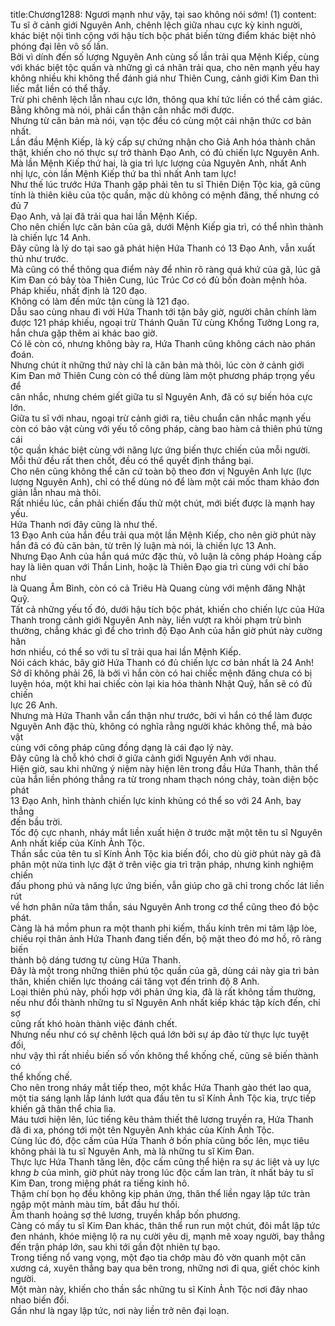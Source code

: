 title:Chương1288: Ngươi mạnh như vậy, tại sao không nói sớm! (1)
content:
Tu sĩ ở cảnh giới Nguyên Anh, chênh lệch giữa nhau cực kỳ kinh người,<br>khác biệt nội tình cộng với hậu tích bộc phát biến từng điểm khác biệt nhỏ<br>phóng đại lên vô số lần.<br>Bởi vì dính đến số lượng Nguyên Anh cùng số lần trải qua Mệnh Kiếp, cùng<br>với khác biệt tộc quần và những gì cá nhân trải qua, cho nên mạnh yếu hay<br>không nhiều khi không thể đánh giá như Thiên Cung, cảnh giới Kim Đan thì<br>liếc mắt liền có thể thấy.<br>Trừ phi chênh lệch lẫn nhau cực lớn, thông qua khí tức liền có thể cảm giác.<br>Bằng không mà nói, phải cẩn thận cân nhắc mới được.<br>Nhưng từ căn bản mà nói, vạn tộc đều có cùng một cái nhận thức cơ bản<br>nhất.<br>Lần đầu Mệnh Kiếp, là kỳ cấp sự chứng nhận cho Giả Anh hóa thành chân<br>thật, khiến cho nó thực sự trở thành Đạo Anh, có đủ chiến lực Nguyên Anh.<br>Mà lần Mệnh Kiếp thứ hai, là gia trì lực lượng của Nguyên Anh, nhất Anh<br>nhị lực, còn lần Mệnh Kiếp thứ ba thì nhất Anh tam lực!<br>Như thế lúc trước Hứa Thanh gặp phải tên tu sĩ Thiên Diện Tộc kia, gã cũng<br>tính là thiên kiêu của tộc quần, mặc dù không có mệnh đăng, thế nhưng có đủ 7<br>Đạo Anh, vả lại đã trải qua hai lần Mệnh Kiếp.<br>Cho nên chiến lực căn bản của gã, dưới Mệnh Kiếp gia trì, có thể nhìn thành<br>là chiến lực 14 Anh.<br>Đây cũng là lý do tại sao gã phát hiện Hứa Thanh có 13 Đạo Anh, vẫn xuất<br>thủ như trước.<br>Mà cũng có thể thông qua điểm này để nhìn rõ ràng quá khứ của gã, lúc gã<br>Kim Đan có bảy tòa Thiên Cung, lúc Trúc Cơ có đủ bốn đoàn mệnh hỏa.<br>Pháp khiếu, nhất định là 120 đạo.<br>Không có làm đến mức tận cùng là 121 đạo.<br>Dẫu sao cùng nhau đi với Hứa Thanh tới tận bây giờ, người chân chính làm<br>được 121 pháp khiếu, ngoại trừ Thánh Quân Tử cùng Khổng Tường Long ra,<br>hắn chưa gặp thêm ai khác bao giờ.<br>Có lẽ còn có, nhưng không bày ra, Hứa Thanh cũng không cách nào phán<br>đoán.<br>Nhưng chút ít những thứ này chỉ là căn bản mà thôi, lúc còn ở cảnh giới<br>Kim Đan mở Thiên Cung còn có thể dùng làm một phương pháp trọng yếu để<br>cân nhắc, nhưng chém giết giữa tu sĩ Nguyên Anh, đã có sự biến hóa cực lớn.<br>Giữa tu sĩ với nhau, ngoại trừ cảnh giới ra, tiêu chuẩn cân nhắc mạnh yếu<br>còn có bảo vật cùng với yếu tố công pháp, càng bao hàm cả thiên phú từng cái<br>tộc quần khác biệt cùng với năng lực ứng biến thực chiến của mỗi người.<br>Mỗi thứ đều rất then chốt, đều có thể quyết định thắng bại.<br>Cho nên cũng không thể căn cứ toàn bộ theo đơn vị Nguyên Anh lực (lực<br>lượng Nguyên Anh), chỉ có thể dùng nó để làm một cái mốc tham khảo đơn<br>giản lẫn nhau mà thôi.<br>Rất nhiều lúc, cần phải chiến đấu thử một chút, mới biết được là mạnh hay<br>yếu.<br>Hứa Thanh nơi đây cũng là như thế.<br>13 Đạo Anh của hắn đều trải qua một lần Mệnh Kiếp, cho nên giờ phút này<br>hắn đã có đủ căn bản, từ trên lý luận mà nói, là chiến lực 13 Anh.<br>Nhưng Đạo Anh của hắn quá mức đặc thù, vô luận là công pháp Hoàng cấp<br>hay là liên quan với Thần Linh, hoặc là Thiên Đạo gia trì cùng với chí bảo như<br>là Quang Âm Bình, còn có cả Triêu Hà Quang cùng với mệnh đăng Nhật Quỹ.<br>Tất cả những yếu tố đó, dưới hậu tích bộc phát, khiến cho chiến lực của Hứa<br>Thanh trong cảnh giới Nguyên Anh này, liền vượt ra khỏi phạm trù bình<br>thường, chẳng khác gì để cho trình độ Đạo Anh của hắn giờ phút này cường hãn<br>hơn nhiều, có thể so với tu sĩ trải qua hai lần Mệnh Kiếp.<br>Nói cách khác, bây giờ Hứa Thanh có đủ chiến lực cơ bản nhất là 24 Anh!<br>Sở dĩ không phải 26, là bởi vì hắn còn có hai chiếc mệnh đăng chưa có bị<br>luyện hóa, một khi hai chiếc còn lại kia hóa thành Nhật Quỹ, hắn sẽ có đủ chiến<br>lực 26 Anh.<br>Nhưng mà Hứa Thanh vẫn cẩn thận như trước, bởi vì hắn có thể làm được<br>Nguyên Anh đặc thù, không có nghĩa rằng người khác không thể, mà bảo vật<br>cùng với công pháp cũng đồng dạng là cái đạo lý này.<br>Đây cũng là chỗ khó chơi ở giữa cảnh giới Nguyên Anh với nhau.<br>Hiện giờ, sau khi những ý niệm này hiện lên trong đầu Hứa Thanh, thân thể<br>của hắn liền phóng thẳng ra từ trong nham thạch nóng chảy, toàn diện bộc phát<br>13 Đạo Anh, hình thành chiến lực kinh khủng có thể so với 24 Anh, bay thẳng<br>đến bầu trời.<br>Tốc độ cực nhanh, nháy mắt liền xuất hiện ở trước mặt một tên tu sĩ Nguyên<br>Anh nhất kiếp của Kính Ảnh Tộc.<br>Thần sắc của tên tu sĩ Kính Ảnh Tộc kia biến đổi, cho dù giờ phút này gã đã<br>phân một nửa tinh lực đặt ở trên việc gia trì trận pháp, nhưng kinh nghiệm chiến<br>đấu phong phú và năng lực ứng biến, vẫn giúp cho gã chỉ trong chốc lát liền rút<br>về hơn phân nửa tâm thần, sáu Nguyên Anh trong cơ thể cũng theo đó bộc phát.<br>Càng là há mồm phun ra một thanh phi kiếm, thấu kính trên mi tâm lập lòe,<br>chiếu rọi thân ảnh Hứa Thanh đang tiến đến, bộ mặt theo đó mơ hồ, rõ ràng biến<br>thành bộ dáng tương tự cùng Hứa Thanh.<br>Đây là một trong những thiên phú tộc quần của gã, dùng cái này gia trì bản<br>thân, khiến chiến lực thoáng cái tăng vọt đến trình độ 8 Anh.<br>Loại thiên phú này, phối hợp với phản ứng kia, đã là rất không tầm thường,<br>nếu như đổi thành những tu sĩ Nguyên Anh nhất kiếp khác tập kích đến, chỉ sợ<br>cũng rất khó hoàn thành việc đánh chết.<br>Nhưng nếu như có sự chênh lệch quá lớn bởi sự áp đảo từ thực lực tuyệt đối,<br>như vậy thì rất nhiều biến số vốn không thể khống chế, cũng sẽ biến thành có<br>thể khống chế.<br>Cho nên trong nháy mắt tiếp theo, một khắc Hứa Thanh gào thét lao qua,<br>một tia sáng lạnh lấp lánh lướt qua đầu tên tu sĩ Kính Ảnh Tộc kia, trực tiếp<br>khiến gã thân thể chia lìa.<br>Máu tươi hiện lên, lúc tiếng kêu thảm thiết thê lương truyền ra, Hứa Thanh<br>đã đi xa, phóng tới một tên Nguyên Anh khác của Kính Ảnh Tộc.<br>Cùng lúc đó, độc cấm của Hứa Thanh ở bốn phía cũng bốc lên, mục tiêu<br>không phải là tu sĩ Nguyên Anh, mà là những tu sĩ Kim Đan.<br>Thực lực Hứa Thanh tăng lên, độc cấm cũng thể hiện ra sự ác liệt và uy lực<br>kh*ng b* của mình, giờ phút này trong lúc độc cấm lan tràn, ít nhất bảy tu sĩ<br>Kim Đan, trong miệng phát ra tiếng kinh hô.<br>Thậm chí bọn họ đều không kịp phản ứng, thân thể liền ngay lập tức tràn<br>ngập một mảnh màu tím, bắt đầu hư thối.<br>Âm thanh hoảng sợ thê lương, truyền khắp bốn phương.<br>Càng có mấy tu sĩ Kim Đan khác, thân thể run run một chút, đôi mắt lập tức<br>đen nhánh, khóe miệng lộ ra nụ cười yêu dị, mạnh mẽ xoay người, bay thẳng<br>đến trận pháp lớn, sau khi tới gần đột nhiên tự bạo.<br>Trong tiếng nổ vang vọng, một đạo tia chớp màu đỏ vờn quanh một căn<br>xương cá, xuyên thẳng bay qua bên trong, những nơi đi qua, giết chóc kinh<br>người.<br>Một màn này, khiến cho thần sắc những tu sĩ Kính Ảnh Tộc nơi đây nhao<br>nhao biến đổi.<br>Gần như là ngay lập tức, nơi này liền trở nên đại loạn.